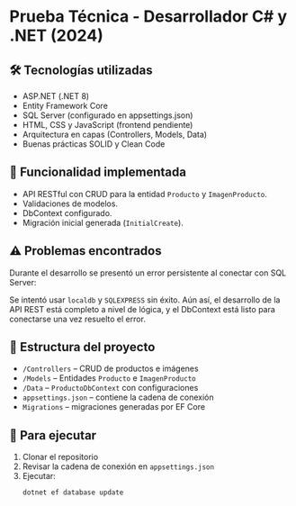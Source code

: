 ﻿# Prueba Técnica - Desarrollador C# y .NET (2024)

## 🛠 Tecnologías utilizadas
- ASP.NET (.NET 8)
- Entity Framework Core
- SQL Server (configurado en appsettings.json)
- HTML, CSS y JavaScript (frontend pendiente)
- Arquitectura en capas (Controllers, Models, Data)
- Buenas prácticas SOLID y Clean Code

## 📌 Funcionalidad implementada
- API RESTful con CRUD para la entidad `Producto` y `ImagenProducto`.
- Validaciones de modelos.
- DbContext configurado.
- Migración inicial generada (`InitialCreate`).

## ⚠ Problemas encontrados
Durante el desarrollo se presentó un error persistente al conectar con SQL Server:


Se intentó usar `localdb` y `SQLEXPRESS` sin éxito. Aún así, el desarrollo de la API REST está completo a nivel de lógica, y el DbContext está listo para conectarse una vez resuelto el error.

## 📂 Estructura del proyecto
- `/Controllers` – CRUD de productos e imágenes
- `/Models` – Entidades `Producto` e `ImagenProducto`
- `/Data` – `ProductoDbContext` con configuraciones
- `appsettings.json` – contiene la cadena de conexión
- `Migrations` – migraciones generadas por EF Core

## 🚀 Para ejecutar
1. Clonar el repositorio
2. Revisar la cadena de conexión en `appsettings.json`
3. Ejecutar:
   ```bash
   dotnet ef database update


